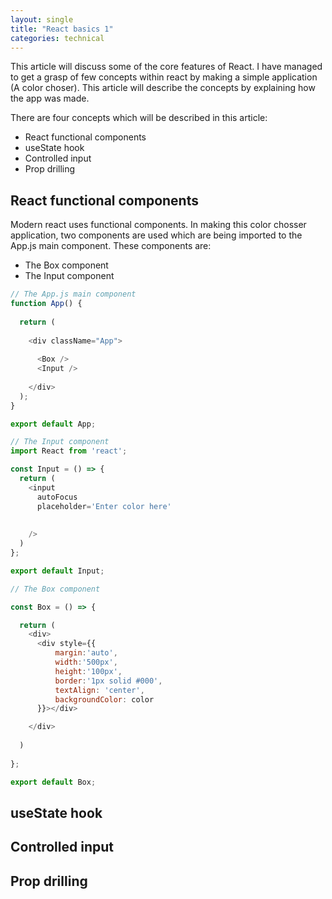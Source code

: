 ```yaml
---
layout: single
title: "React basics 1"
categories: technical
---
```


This article will discuss some of the core features of React. I have managed to get a grasp of few concepts within react by making a simple application (A color choser). This article will describe the concepts by explaining how the app was made.

There are four concepts which will be described in this article:

- React functional components
- useState hook
- Controlled input
- Prop drilling

## React functional components

Modern react uses functional components. In making this color chosser application, two components are used which are being imported to the App.js main component. These components are:

- The Box component
- The Input component


```javascript
// The App.js main component
function App() {
 
  return (
    
    <div className="App">
      
      <Box />
      <Input />
      
    </div>
  );
}

export default App;
```

```javascript
// The Input component
import React from 'react';

const Input = () => {
  return (
    <input
      autoFocus
      placeholder='Enter color here'
      
      
    />
  )
};

export default Input;
```

```javascript
// The Box component

const Box = () => {

  return (
    <div>
      <div style={{
          margin:'auto',
          width:'500px',
          height:'100px',
          border:'1px solid #000',
          textAlign: 'center',
          backgroundColor: color
      }}></div>

    </div>
    
  )
  
};

export default Box;
```



## useState hook

## Controlled input

## Prop drilling
